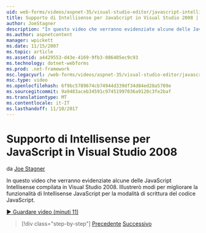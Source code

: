 ```yaml
---
uid: web-forms/videos/aspnet-35/visual-studio-editor/javascript-intellisense-support-in-visual-studio-2008
title: Supporto di Intellisense per JavaScript in Visual Studio 2008 | Documenti Microsoft
author: JoeStagner
description: "In questo video che verranno evidenziate alcune delle JavaScript Intellisense compilata in Visual Studio 2008. Si vedrà modi per migliorare la featu Intellisense JavaScript..."
ms.author: aspnetcontent
manager: wpickett
ms.date: 11/15/2007
ms.topic: article
ms.assetid: a4429553-d43e-4169-9fb3-086405ec9c93
ms.technology: dotnet-webforms
ms.prod: .net-framework
msc.legacyurl: /web-forms/videos/aspnet-35/visual-studio-editor/javascript-intellisense-support-in-visual-studio-2008
msc.type: video
ms.openlocfilehash: 6f9bc5789674cb74944d339df34d84ed28a5709e
ms.sourcegitcommit: 9a9483aceb34591c97451997036a9120c3fe2baf
ms.translationtype: MT
ms.contentlocale: it-IT
ms.lasthandoff: 11/10/2017
---
```

<a name="javascript-intellisense-support-in-visual-studio-2008"></a>Supporto di Intellisense per JavaScript in Visual Studio 2008
====================
da [Joe Stagner](https://github.com/JoeStagner)

In questo video che verranno evidenziate alcune delle JavaScript Intellisense compilata in Visual Studio 2008. Illustrerò modi per migliorare la funzionalità di Intellisense JavaScript per la modalità di scrittura del codice JavaScript.

[&#9654; Guardare video (minuti 11)](https://channel9.msdn.com/Blogs/ASP-NET-Site-Videos/javascript-intellisense-support-in-visual-studio-2008)

>[!div class="step-by-step"]
[Precedente](new-designer-support-in-visual-studio-2008.md)
[Successivo](javascript-debugging-in-visual-studio-2008.md)
